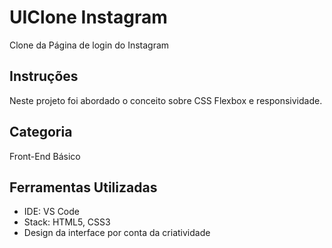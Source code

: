 # UIClone Instagram
Clone da Página de login do Instagram

## Instruções
Neste projeto foi abordado o conceito sobre CSS Flexbox e responsividade.

## Categoria
Front-End Básico

## Ferramentas Utilizadas
- IDE: VS Code
- Stack: HTML5, CSS3
- Design da interface por conta da criatividade
